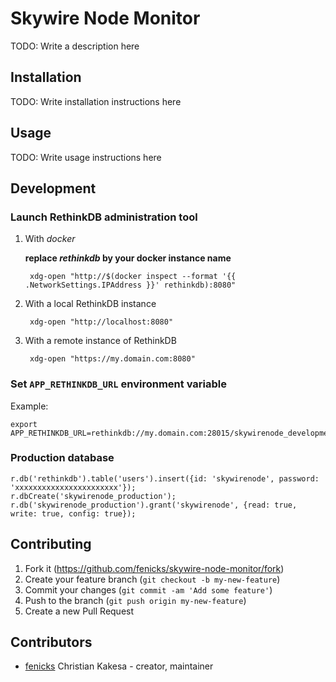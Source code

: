 # Skywire Node Monitor

TODO: Write a description here

## Installation

TODO: Write installation instructions here

## Usage

TODO: Write usage instructions here

## Development

### Launch RethinkDB administration tool

1. With *docker*

    __replace *rethinkdb* by your docker instance name__

        xdg-open "http://$(docker inspect --format '{{ .NetworkSettings.IPAddress }}' rethinkdb):8080"

2. With a local RethinkDB instance

        xdg-open "http://localhost:8080"

3. With a remote instance of RethinkDB

        xdg-open "https://my.domain.com:8080"

### Set `APP_RETHINKDB_URL` environment variable

Example:

    export APP_RETHINKDB_URL=rethinkdb://my.domain.com:28015/skywirenode_development

### Production database

    r.db('rethinkdb').table('users').insert({id: 'skywirenode', password: 'xxxxxxxxxxxxxxxxxxxxxxx'});
    r.dbCreate('skywirenode_production');
    r.db('skywirenode_production').grant('skywirenode', {read: true, write: true, config: true});

## Contributing

1. Fork it (<https://github.com/fenicks/skywire-node-monitor/fork>)
2. Create your feature branch (`git checkout -b my-new-feature`)
3. Commit your changes (`git commit -am 'Add some feature'`)
4. Push to the branch (`git push origin my-new-feature`)
5. Create a new Pull Request

## Contributors

- [fenicks](https://github.com/fenicks) Christian Kakesa - creator, maintainer
